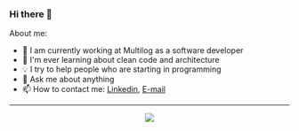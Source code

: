 ### Hi there 👋

About me:

- 🔭 I am currently working at Multilog as a software developer
- 🌱 I'm ever learning about clean code and architecture
- 💡 I try to help people who are starting in programming
- 💬 Ask me about anything
- 📫 How to contact me: [Linkedin](https://www.linkedin.com/in/erlonfs), [E-mail](erlon.efs@gmail.com)

---

<div align="center">
   <img src="https://github-profile-trophy.vercel.app/?username=erlonfs&theme=flat&no-frame=true&margin-w=30" />
</div>
